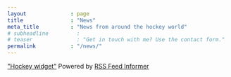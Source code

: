 ```yaml
---
layout              : page
title               : "News"
meta_title          : "News from around the hockey world"
# subheadline         : 
# teaser              : "Get in touch with me? Use the contact form."
permalink           : "/news/"
---
```

<script type="text/javascript" src="https://feed.informer.com/widgets/TFQFHUHFQ3.js"></script>
<noscript><a href="https://feed.informer.com/widgets/TFQFHUHFQ3.html">"Hockey widget"</a>
Powered by <a href="http://feed.informer.com/">RSS Feed Informer</a></noscript>